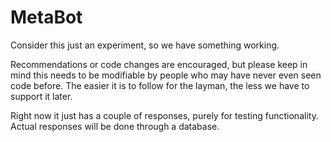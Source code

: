 # MetaBot

Consider this just an experiment, so we have something working.

Recommendations or code changes are encouraged, but please keep in mind this needs to be modifiable by people who may have never even seen code before.
The easier it is to follow for the layman, the less we have to support it later.

Right now it just has a couple of responses, purely for testing functionality. Actual responses will be done through a database.
